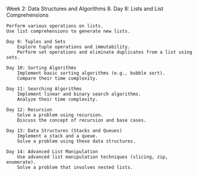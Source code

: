 Week 2: Data Structures and Algorithms
8. Day 8: Lists and List Comprehensions

    Perform various operations on lists.
    Use list comprehensions to generate new lists.

    Day 9: Tuples and Sets
        Explore tuple operations and immutability.
        Perform set operations and eliminate duplicates from a list using sets.

    Day 10: Sorting Algorithms
        Implement basic sorting algorithms (e.g., bubble sort).
        Compare their time complexity.

    Day 11: Searching Algorithms
        Implement linear and binary search algorithms.
        Analyze their time complexity.

    Day 12: Recursion
        Solve a problem using recursion.
        Discuss the concept of recursion and base cases.

    Day 13: Data Structures (Stacks and Queues)
        Implement a stack and a queue.
        Solve a problem using these data structures.

    Day 14: Advanced List Manipulation
        Use advanced list manipulation techniques (slicing, zip, enumerate).
        Solve a problem that involves nested lists.